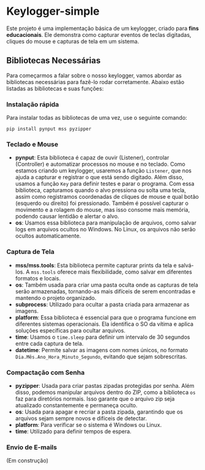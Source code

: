 <h1>Keylogger-simple</h1>

<p>Este projeto é uma implementação básica de um keylogger, criado para <strong>fins educacionais</strong>. Ele demonstra como capturar eventos de teclas digitadas, cliques do mouse e capturas de tela em um sistema.</p>

<h2>Bibliotecas Necessárias</h2>

<p>Para começarmos a falar sobre o nosso keylogger, vamos abordar as bibliotecas necessárias para fazê-lo rodar corretamente. Abaixo estão listadas as bibliotecas e suas funções:</p>

<h3>Instalação rápida</h3>
<p>Para instalar todas as bibliotecas de uma vez, use o seguinte comando:</p>

<pre><code>pip install pynput mss pyzipper</code></pre>

<h3>Teclado e Mouse</h3>

<ul>
  <li><strong>pynput</strong>: Esta biblioteca é capaz de ouvir (Listener), controlar (Controller) e automatizar processos no mouse e no teclado. Como estamos criando um keylogger, usaremos a função <code>Listener</code>, que nos ajuda a capturar e registrar o que está sendo digitado. Além disso, usamos a função <code>Key</code> para definir testes e parar o programa. Com essa biblioteca, capturamos quando o alvo pressiona ou solta uma tecla, assim como registramos coordenadas de cliques de mouse e qual botão (esquerdo ou direito) foi pressionado. Também é possível capturar o movimento e a rolagem do mouse, mas isso consome mais memória, podendo causar lentidão e alertar o alvo.</li>
  <li><strong>os</strong>: Usamos essa biblioteca para manipulação de arquivos, como salvar logs em arquivos ocultos no Windows. No Linux, os arquivos não serão ocultos automaticamente.</li>
</ul>

<h3>Captura de Tela</h3>

<ul>
  <li><strong>mss/mss.tools</strong>: Esta biblioteca permite capturar prints da tela e salvá-los. A <code>mss.tools</code> oferece mais flexibilidade, como salvar em diferentes formatos e locais.</li>
  <li><strong>os</strong>: Também usada para criar uma pasta oculta onde as capturas de tela serão armazenadas, tornando-as mais difíceis de serem encontradas e mantendo o projeto organizado.</li>
  <li><strong>subprocess</strong>: Utilizado para ocultar a pasta criada para armazenar as imagens.</li>
  <li><strong>platform</strong>: Essa biblioteca é essencial para que o programa funcione em diferentes sistemas operacionais. Ela identifica o SO da vítima e aplica soluções específicas para ocultar arquivos.</li>
  <li><strong>time</strong>: Usamos o <code>time.sleep</code> para definir um intervalo de 30 segundos entre cada captura de tela.</li>
  <li><strong>datetime</strong>: Permite salvar as imagens com nomes únicos, no formato <code>Dia.Mês.Ano_Hora_Minuto_Segundo</code>, evitando que sejam sobrescritas.</li>
</ul>

<h3>Compactação com Senha</h3>

<ul>
  <li><strong>pyzipper</strong>: Usada para criar pastas zipadas protegidas por senha. Além disso, podemos manipular arquivos dentro do ZIP, como a biblioteca <code>os</code> faz para diretórios normais. Isso garante que o arquivo zip seja atualizado constantemente e permaneça oculto.</li>
  <li><strong>os</strong>: Usada para apagar e recriar a pasta zipada, garantindo que os arquivos sejam sempre novos e difíceis de detectar.</li>
  <li><strong>platform</strong>: Para verificar se o sistema é Windows ou Linux.</li>
  <li><strong>time</strong>: Utilizado para definir tempos de espera.</li>
</ul>

<h3>Envio de E-mails</h3>
<p>(Em construção)</p>
